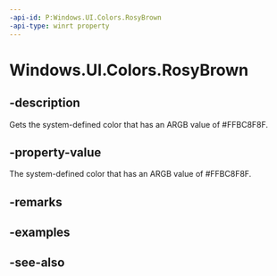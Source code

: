 ```yaml
---
-api-id: P:Windows.UI.Colors.RosyBrown
-api-type: winrt property
---
```


<!-- Property syntax
public Windows.UI.Color RosyBrown { get; }
-->

# Windows.UI.Colors.RosyBrown

## -description

Gets the system-defined color that has an ARGB value of #FFBC8F8F.



## -property-value

The system-defined color that has an ARGB value of #FFBC8F8F.

## -remarks

## -examples

## -see-also

